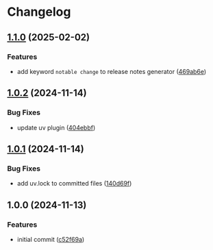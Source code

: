 # Changelog

## [1.1.0](https://github.com/cihelper/semanticrelease-preset-uv/compare/v1.0.2...v1.1.0) (2025-02-02)

### Features

* add keyword `notable change` to release notes generator ([469ab6e](https://github.com/cihelper/semanticrelease-preset-uv/commit/469ab6e8d6fea9ea79e6fdc913d6f8215e22913d))

## [1.0.2](https://github.com/cihelper/semanticrelease-preset-uv/compare/v1.0.1...v1.0.2) (2024-11-14)

### Bug Fixes

* update uv plugin ([404ebbf](https://github.com/cihelper/semanticrelease-preset-uv/commit/404ebbf098b7887d2a475bd0fa0efe2a5d578e73))

## [1.0.1](https://github.com/cihelper/semanticrelease-preset-uv/compare/v1.0.0...v1.0.1) (2024-11-14)

### Bug Fixes

* add uv.lock to committed files ([140d69f](https://github.com/cihelper/semanticrelease-preset-uv/commit/140d69f13c8ba865e4ff40d95abee228143baa21))

## 1.0.0 (2024-11-13)

### Features

* initial commit ([c52f69a](https://github.com/cihelper/semanticrelease-preset-uv/commit/c52f69acb7a4f5986efecd5c4c9bdccffc693956))
